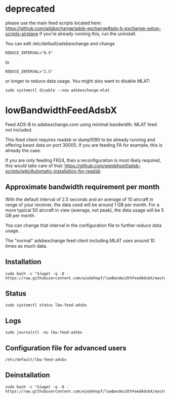 # deprecated

please use the main feed scripts located here: https://github.com/adsbxchange/adsb-exchange#ads-b-exchange-setup-scripts-airplane
if you're already running this, run the uninstall.

You can edit /etc/default/adsbexchange and change
```
REDUCE_INTERVAL="0.5"
```
to
```
REDUCE_INTERVAL="2.5"
```
or longer to reduce data usage.
You might also want to disable MLAT:
```
sudo systemctl disable --now adsbexchange-mlat
```


# lowBandwidthFeedAdsbX
Feed ADS-B to adsbexchange.com using minimal bandwidth.
MLAT feed not included.

This feed client requires readsb or dump1090 to be already running and offering beast data on port 30005.
If you are feeding FA for example, this is already the case.

If you are only feeding FR24, then a reconfiguration is most likely required, this would take care of that:
 https://github.com/wiedehopf/adsb-scripts/wiki/Automatic-installation-for-readsb


## Approximate bandwidth requirement per month

With the default interval of 2.5 seconds and an average of 10 aircraft in range of your receiver, the data used will be around 1 GB per month.
For a more typical 50 aircraft in view (average, not peak), the data usage will be 5 GB per month.

You can change that interval in the configuration file to further reduce data usage.

The "normal" adsbexchange feed client including MLAT uses around 10 times as much data.

## Installation

```
sudo bash -c "$(wget -q -O - https://raw.githubusercontent.com/wiedehopf/lowBandwidthFeedAdsbX/master/install.sh)"
```

## Status

```
sudo systemctl status lbw-feed-adsbx
```

## Logs
```
sudo journalctl -eu lbw-feed-adsbx
```


## Configuration file for advanced users

```
/etc/default/lbw-feed-adsbx
```


## Deinstallation

```
sudo bash -c "$(wget -q -O - https://raw.githubusercontent.com/wiedehopf/lowBandwidthFeedAdsbX/master/uninstall.sh)"
```
